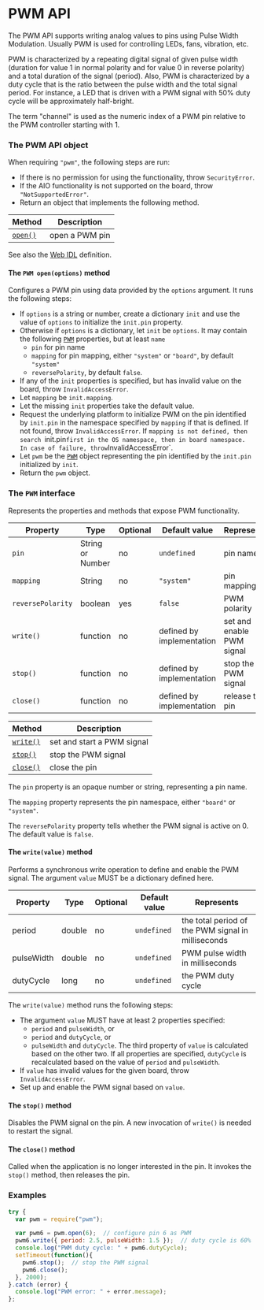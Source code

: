 PWM API
=======

The PWM API supports writing analog values to pins using Pulse Width Modulation. Usually PWM is used for controlling LEDs, fans, vibration, etc.

PWM is characterized by a repeating digital signal of given pulse width (duration for value 1 in normal polarity and for value 0 in reverse polarity) and a total duration of the signal (period). Also, PWM is characterized by a duty cycle that is the ratio between the pulse width and the total signal period.
For instance, a LED that is driven with a PWM signal with 50% duty cycle will be approximately half-bright.

The term "channel" is used as the numeric index of a PWM pin relative to the PWM controller starting with 1.

<a name="apiobject"></a>
### The PWM API object
When requiring `"pwm"`, the following steps are run:
- If there is no permission for using the functionality, throw `SecurityError`.
- If the AIO functionality is not supported on the board, throw `"NotSupportedError"`.
- Return an object that implements the following method.

| Method              | Description      |
| ---                 | ---              |
| [`open()`](#open)   | open a PWM pin   |

See also the [Web IDL](./webidl.md) definition.

<a name="open"></a>
#### The `PWM open(options)` method
Configures a PWM pin using data provided by the `options` argument. It runs the following steps:
- If `options` is a string or number, create a dictionary `init` and use the value of `options` to initialize the `init.pin` property.
- Otherwise if `options` is a dictionary, let `init` be `options`. It may contain the following [`PWM`](#pwm) properties, but at least `name`
  * `pin` for pin name
  * `mapping` for pin mapping, either `"system"` or `"board"`, by default `"system"`
  * `reversePolarity`, by default `false`.
- If any of the `init` properties is specified, but has invalid value on the board, throw `InvalidAccessError`.
- Let `mapping` be `init.mapping`.
- Let the missing `init` properties take the default value.
- Request the underlying platform to initialize PWM on the pin identified by `init.pin` in the namespace specified by `mapping` if that is defined. If not found, throw `InvalidAccessError`. If `mapping is not defined, then search `init.pin` first in the OS namespace, then in board namespace. In case of failure, throw `InvalidAccessError`.
- Let `pwm` be the [`PWM`](#pwm) object representing the pin identified by the `init.pin` initialized by `init`.
- Return the `pwm` object.

<a name="pwm"></a>
### The `PWM` interface
Represents the properties and methods that expose PWM functionality.

| Property   | Type   | Optional | Default value | Represents |
| ---        | ---    | ---      | ---           | ---        |
| `pin`      | String or Number | no | `undefined`   | pin name |
| `mapping`  | String | no | `"system"`   | pin mapping |
| `reversePolarity` | boolean | yes |   `false`   | PWM polarity |
| `write()`  | function | no | defined by implementation | set and enable PWM signal |
| `stop()`   | function | no | defined by implementation | stop the PWM signal |
| `close()`  | function | no | defined by implementation | release the pin |

| Method                   | Description                |
| ---                      | ---                        |
| [`write()`](#write) | set and start a PWM signal |
| [`stop()`](#stop)        | stop the PWM signal        |
| [`close()`](#close)      | close the pin              |

The `pin` property is an opaque number or string, representing a pin name.

The `mapping` property represents the pin namespace, either `"board"` or `"system"`.

The `reversePolarity` property tells whether the PWM signal is active on 0. The default value is `false`.

<a name="write"></a>
#### The `write(value)` method
Performs a synchronous write operation to define and enable the PWM signal. The argument `value` MUST be a dictionary defined here.
<a name="pwmdata"></a>

| Property   | Type   | Optional | Default value | Represents |
| ---        | ---    | ---      | ---           | ---        |
| period     | double | no       | `undefined`   | the total period of the PWM signal in milliseconds |
| pulseWidth | double | no       | `undefined`   | PWM pulse width in milliseconds |
| dutyCycle  | long   | no       | `undefined`   | the PWM duty cycle |

The `write(value)` method runs the following steps:
- The argument `value` MUST have at least 2 properties specified:
  * `period` and `pulseWidth`, or
  * `period` and `dutyCycle`, or
  * `pulseWidth` and `dutyCycle`.
The third property of `value` is calculated based on the other two. If all properties are specified, `dutyCycle` is recalculated based on the value of `period` and `pulseWidth`.
- If `value` has invalid values for the given board, throw `InvalidAccessError`.
- Set up and enable the PWM signal based on `value`.

<a name="stop"></a>
#### The `stop()` method
Disables the PWM signal on the pin. A new invocation of `write()` is needed to restart the signal.

<a name="close"></a>
#### The `close()` method
Called when the application is no longer interested in the pin. It invokes the `stop()` method, then releases the pin.

### Examples

```javascript
try {
  var pwm = require("pwm");

  var pwm6 = pwm.open(6);  // configure pin 6 as PWM
  pwm6.write({ period: 2.5, pulseWidth: 1.5 });  // duty cycle is 60%
  console.log("PWM duty cycle: " + pwm6.dutyCycle);
  setTimeout(function(){
    pwm6.stop();  // stop the PWM signal
    pwm6.close();
  }, 2000);
}.catch (error) {
  console.log("PWM error: " + error.message);
};

```
